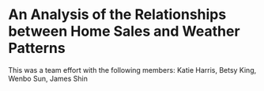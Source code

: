 # An Analysis of the Relationships between Home Sales and Weather Patterns

This was a team effort with the following members:  Katie Harris, Betsy King, Wenbo Sun, James Shin


